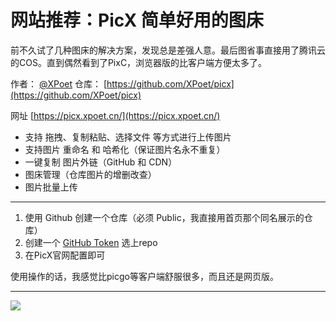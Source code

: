 # 网站推荐：PicX 简单好用的图床


前不久试了几种图床的解决方案，发现总是差强人意。最后图省事直接用了腾讯云的COS。直到偶然看到了PixC，浏览器版的比客户端方便太多了。

作者： [@XPoet](https://xpoet.cn/)
仓库： [https://github.com/XPoet/picx](https://github.com/XPoet/picx)

网址 
[https://picx.xpoet.cn/](https://picx.xpoet.cn/)


* 支持 拖拽、复制粘贴、选择文件 等方式进行上传图片
* 支持图片 重命名 和 哈希化（保证图片名永不重复）
* 一键复制 图片外链（GitHub 和 CDN）
* 图床管理（仓库图片的增删改查）
* 图片批量上传

---

1. 使用 Github 创建一个仓库（必须 Public，我直接用首页那个同名展示的仓库）
2. 创建一个 [GitHub Token](https://github.com/settings/tokens/new) 选上repo
3. 在PicX官网配置即可

使用操作的话，我感觉比picgo等客户端舒服很多，而且还是网页版。



---




![](https://cdn.jsdelivr.net/gh/BeyondXinXin/BeyondXinXIn@main/PixX/程序人生.19r7xgrosnhc.jpg)






